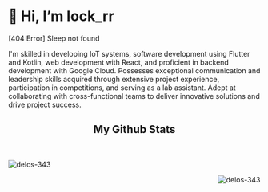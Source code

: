 # 👋 Hi, I’m lock_rr

[404 Error] Sleep not found

I'm skilled in developing IoT systems, software development using Flutter and Kotlin, web development with React, and proficient in backend development with Google Cloud. Possesses exceptional communication and leadership skills acquired through extensive project experience, participation in competitions, and serving as a lab assistant. Adept at collaborating with cross-functional teams to deliver innovative solutions and drive project success.

<h2 align="center"> My Github Stats </h2>
<br>
<p>&nbsp;<img align="left" src="https://github-readme-stats.vercel.app/api?username=flitzcore&theme=rose_pine&show_icons=true&locale=en" alt="delos-343" /></p>
<p><img align="right" src="https://github-readme-stats.vercel.app/api/top-langs?username=flitzcore&theme=rose_pine&show_icons=true&locale=en&layout=compact" alt="delos-343" /></p>

<br>
<br>

<!---
flitzcore/flitzcore is a ✨ special ✨ repository because its `README.md` (this file) appears on your GitHub profile.
You can click the Preview link to take a look at your changes.
--->

